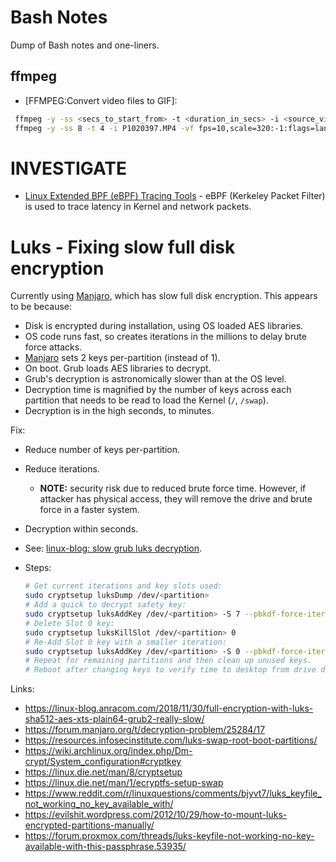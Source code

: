 Bash Notes
==========

Dump of Bash notes and one-liners.


ffmpeg
------

* [FFMPEG:Convert video files to GIF]:

```bash
 ffmpeg -y -ss <secs_to_start_from> -t <duration_in_secs> -i <source_video> -vf fps=10,scale=320:-1:flags=lanczos,palettegen palette.png && ffmpeg -ss <secs_to_start_from> -t <duration_in_secs> -i <source_video> -i palette.png -filter_complex "fps=10,scale=320:-1:flags=lanczos[x];[x][1:v]paletteuse" <output.gif>
 ffmpeg -y -ss 8 -t 4 -i P1020397.MP4 -vf fps=10,scale=320:-1:flags=lanczos,palettegen palette.png && ffmpeg -ss 8 -t 4 -i P1020397.MP4 -i palette.png -filter_complex "fps=10,scale=320:-1:flags=lanczos[x];[x][1:v]paletteuse" output4.gif
```

INVESTIGATE
===========

* [Linux Extended BPF (eBPF) Tracing Tools] - eBPF (Kerkeley Packet Filter) is
  used to trace latency in Kernel and network packets.

Luks - Fixing slow full disk encryption
=======================================

Currently using [Manjaro], which has slow full disk encryption. This appears to
be because:

* Disk is encrypted during installation, using OS loaded AES libraries.
* OS code runs fast, so creates iterations in the millions to delay brute force
  attacks.
* [Manjaro] sets 2 keys per-partition (instead of 1).
* On boot. Grub loads AES libraries to decrypt.
* Grub's decryption is astronomically slower than at the OS level.
* Decryption time is magnified by the number of keys across each partition that
  needs to be read to load the Kernel (`/`, `/swap`).
* Decryption is in the high seconds, to minutes.

Fix:

* Reduce number of keys per-partition.
* Reduce iterations.
    * **NOTE:** security risk due to reduced brute force time. However, if
      attacker has physical access, they will remove the drive and brute force
      in a faster system.
* Decryption within seconds.
* See: [linux-blog: slow grub luks decryption].
* Steps:

  ```bash
  # Get current iterations and key slots used:
  sudo cryptsetup luksDump /dev/<partition>
  # Add a quick to decrypt safety key:
  sudo cryptsetup luksAddKey /dev/<partition> -S 7 --pbkdf-force-iterations 200000
  # Delete Slot 0 key:
  sudo cryptsetup luksKillSlot /dev/<partition> 0
  # Re-Add Slot 0 key with a smaller iteration:
  sudo cryptsetup luksAddKey /dev/<partition> -S 0 --pbkdf-force-iterations 200000
  # Repeat for remaining partitions and then clean up unused keys.
  # Reboot after changing keys to verify time to desktop from drive decryption.
  ```
Links:

* https://linux-blog.anracom.com/2018/11/30/full-encryption-with-luks-sha512-aes-xts-plain64-grub2-really-slow/
* https://forum.manjaro.org/t/decryption-problem/25284/17
* https://resources.infosecinstitute.com/luks-swap-root-boot-partitions/
* https://wiki.archlinux.org/index.php/Dm-crypt/System_configuration#cryptkey
* https://linux.die.net/man/8/cryptsetup
* https://linux.die.net/man/1/ecryptfs-setup-swap
* https://www.reddit.com/r/linuxquestions/comments/bjyvt7/luks_keyfile_not_working_no_key_available_with/
* https://evilshit.wordpress.com/2012/10/29/how-to-mount-luks-encrypted-partitions-manually/
* https://forum.proxmox.com/threads/luks-keyfile-not-working-no-key-available-with-this-passphrase.53935/


[FFMPEG: Convert video files to GIF]: https://superuser.com/questions/556029/how-do-i-convert-a-video-to-gif-using-ffmpeg-with-reasonable-quality#556031
[Linux Extended BPF (eBPF) Tracing Tools]: http://www.brendangregg.com/ebpf.html
[Manjaro]: https://manjaro.org/get-manjaro/
[linux-blog: slow grub luks decryption]: https://linux-blog.anracom.com/2018/11/30/full-encryption-with-luks-sha512-aes-xts-plain64-grub2-really-slow/
